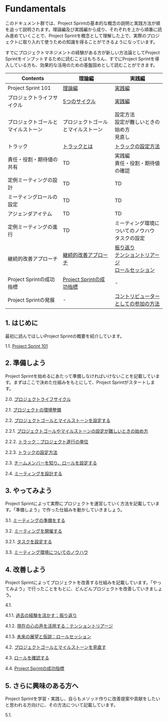 # Fundamentals

このドキュメント群では、Project Sprintの基本的な概念の説明と実践方法が順を追って説明されます。理論編及び実践編から成り、それぞれを上から順番に読み進めていくことで、Project Sprintを概念として理解した上で、実際のプロジェクトに取り入れて使うための知識を得ることができるようになっています。

すでにプロジェクトマネジメントの経験がある方が新しい方法論としてProject Sprintをインプットするために読むことはもちろん、すでにProject Sprintを導入している方も、効果的な活用のための基盤固めとして読むことができます。

|  Contents  |  理論編  |  実践編  |
| ---- | ---- | ---- |
|  Project Sprint 101  |  [理論編](theory/101.md)  |  [実践編](practice/101.md)  |
|  プロジェクトライフサイクル  |  [5つのサイクル](theory/project-lifecycle.md)  |  [実践編](practice/project-lifecycle.md)  |
|  プロジェクトゴールとマイルストーン  |  プロジェクトゴールとマイルストーン  |  設定方法<BR>設定が難しいときの始め方<BR>見直し  |
|  トラック  |  [トラックとは](theory/tracks.md)  |  [トラックの設定方法](practice/setting-up-track.md)  |
|  責任・役割・期待値の共有  |  TD  |  実践編<BR>責任・役割・期待値の確認  |
|  定例ミーティングの設計  |  TD  |  TD  |
|  ミーティングロールの設定  |  TD  |  TD  |
|  アジェンダアイテム  |  TD  |  TD  |
|  定例ミーティングの進行  |  TD  |  ミーティング環境についてのノウハウ<BR>タスクの設定  |
|  継続的改善アプローチ  |  [継続的改善アプローチ](theory/continuous-improvement-approach.md)  |  [振り返り](practice/looking-back.md)<BR>[テンショントリアージ](practice/tension-triage.md)<BR>[ロールセッション](practice/role-session.md)  |
|  Project Sprintの成功指標  |  [Project Sprintの成功指標](theory/success-metrics.md)  |  -  |
|  Project Sprintの発展  |  -  |  [コントリビューターとしての参加の方法](../../contributing.md)  |

## **1. はじめに**

最初に読んでほしいProject Sprintの概要を紹介しています。

1.1. [Project Sprint 101](section1-1.md)

## **2. 準備しよう**

Project Sprintを始めるにあたって準備しなければいけないことを記載しています。まずはここで決めた仕組みをもとにして、Project Sprintがスタートします。

2.0. [プロジェクトライフサイクル](section2-0.md)

2.1. [プロジェクトの環境整備](section2-1.md)

2.2. [プロジェクトゴールとマイルストーンを設定する](section2-2.md)

2.2.1. [プロジェクトゴールやマイルストーンの設定が難しいときの始め方](section2-2-1.md)

2.2.2. [トラック：プロジェクト遂行の単位](section2-2-2.md)

2.2.3. [トラックの設定方法](section2-2-3.md)

2.3. [チームメンバーを知り、ロールを設定する](section2-3.md)

2.4. [ミーティングを設計する](section2-4.md)

## **3. やってみよう**

Project Sprintによって実際にプロジェクトを運営していく方法を記載しています。「準備しよう」で作った仕組みを動かしていきましょう。

3.1. [ミーティングの準備をする](section3-1.md)

3.2. [ミーティングを開催する](section3-2.md)

3.2.1. [タスクを設定する](section3-2-1.md)

3.3. [ミーティング環境についてのノウハウ](tutorial/section3-3.md)

## **4. 改善しよう**

Project Sprintによってプロジェクトを改善する仕組みを記載しています。「やってみよう」で行ったことをもとに、どんどんプロジェクトを改善していきましょう。

4.1.

4.1.1. [過去の経験を活かす：振り返り](section4-1-1.md)

4.1.2. [現在の心の声を活用する：テンショントリアージ](section4-1-2.md)

4.1.3. [未来の展望と仮説：ロールセッション](section4-1-3.md)

4.2. [プロジェクトゴールとマイルストーンを見直す](section4-2.md)

4.3. [ロールを確認する](section4-3.md)

4.4. [Project Sprintの成功指標](section4-4.md)

## **5. さらに興味のある方へ**

Project Sprintを学習・実践し、自らもメソッド作りに改善提案や貢献をしたいと思われる方向けに、その方法について記載しています。

5.1.
